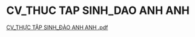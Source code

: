 # CV_THUC TAP SINH_DAO ANH ANH

[CV_THỰC TẬP SINH_ĐÀO ANH ANH .pdf](https://github.com/user-attachments/files/16093659/CV_TH.C.T.P.SINH_DAO.ANH.ANH.pdf)
